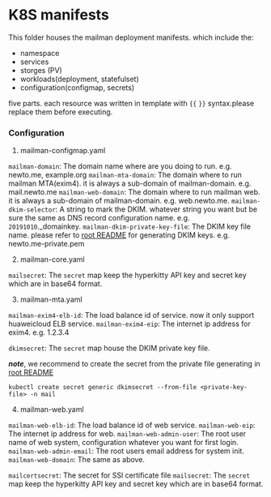 # K8S manifests

This folder houses the mailman deployment manifests. which include the:

- namespace
- services
- storges (PV)
- workloads(deployment, statefulset)
- configuration(configmap, secrets)

five parts. each resource was written in template with ```{{``` ```}}``` syntax.please replace them before executing.


### Configuration

1. mailman-configmap.yaml

  ```mailman-domain```: The domain name where are you doing to run. e.g. newto.me, example.org
  ```mailman-mta-domain```: The domain where to run mailman MTA(exim4). it is always a sub-domain of mailman-domain. e.g. mail.newto.me
  ```mailman-web-domain```: The domain where to run mailman web. it is always a sub-domain of mailman-domain. e.g. web.newto.me.
  ```mailman-dkim-selector```: A string to mark the DKIM. whatever string you want but be sure the same as DNS record configuration name. e.g. ```20191010```._domainkey.
  ```mailman-dkim-private-key-file```: The DKIM key file name. please refer to [root README](../README.md) for generating DKIM keys. e.g. newto.me-private.pem


2. mailman-core.yaml
  
  ```mailsecret```: The ```secret``` map keep the hyperkitty API key and secret key which are in base64 format.

3. mailman-mta.yaml

  ```mailman-exim4-elb-id```: The load balance id of service. now it only support huaweicloud ELB service.
  ```mailman-exim4-eip```: The internet ip address for exim4. e.g. 1.2.3.4

  ```dkimsecret```: The ```secret``` map house the DKIM private key file. 

  ***note***, we recommend to create the secret from the private file generating in [root README](../README.md)

  ```
  kubectl create secret generic dkimsecret --from-file <private-key-file> -n mail
  ```

4. mailman-web.yaml

  ```mailman-web-elb-id```: The load balance id of web service. 
  ```mailman-web-eip```: The internet ip address for web.
  ```mailman-web-admin-user```: The root user name of web system, configuration whatever you want for first login.
  ```mailman-web-admin-email```: The root users email address for system init.
  ```mailman-web-domain```: The same as above.
  
  ```mailcertsecret```: The secret for SSl certificate file 
  ```mailsecret```: The ```secret``` map keep the hyperkitty API key and secret key which are in base64 format.


